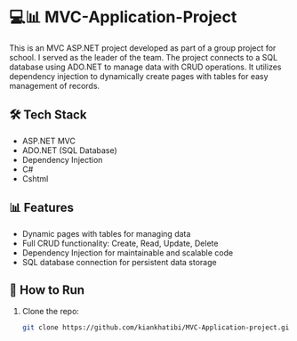 # 💻📊 MVC-Application-Project

This is an MVC ASP.NET project developed as part of a group project for school. I served as the leader of the team. The project connects to a SQL database using ADO.NET to manage data with CRUD operations. It utilizes dependency injection to dynamically create pages with tables for easy management of records.

## 🛠️ Tech Stack

- ASP.NET MVC
- ADO.NET (SQL Database)
- Dependency Injection
- C#
- Cshtml

## 📊 Features

- Dynamic pages with tables for managing data
- Full CRUD functionality: Create, Read, Update, Delete
- Dependency Injection for maintainable and scalable code
- SQL database connection for persistent data storage

## 🚀 How to Run

1. Clone the repo:
   ```bash
   git clone https://github.com/kiankhatibi/MVC-Application-project.git
